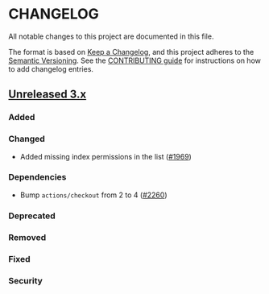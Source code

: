 # CHANGELOG
All notable changes to this project are documented in this file.

The format is based on [Keep a Changelog](https://keepachangelog.com/en/1.0.0/), and this project adheres to the [Semantic Versioning](https://semver.org/spec/v2.0.0.html). See the [CONTRIBUTING guide](./CONTRIBUTING.md#Changelog) for instructions on how to add changelog entries.

## [Unreleased 3.x]
### Added


### Changed
- Added missing index permissions in the list ([#1969](https://github.com/opensearch-project/security-dashboards-plugin/issues/1969))

### Dependencies
- Bump `actions/checkout` from 2 to 4 ([#2260](https://github.com/opensearch-project/security-dashboards-plugin/pull/2260))


### Deprecated

### Removed

### Fixed

### Security

[Unreleased 3.x]: https://github.com/opensearch-project/security-dashboards-plugin/compare/3.0...main
